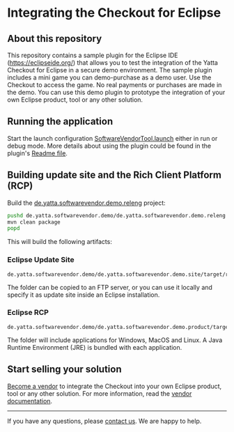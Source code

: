 # Integrating the Checkout for Eclipse

## About this repository

This repository contains a sample plugin for the Eclipse IDE (https://eclipseide.org/) that allows you to test the integration of the Yatta Checkout for Eclipse in a secure demo environment.
The sample plugin includes a mini game you can demo-purchase as a demo user. Use the Checkout to access the game.
No real payments or purchases are made in the demo.
You can use this demo plugin to prototype the integration of your own Eclipse product, tool or any other solution.

## Running the application

Start the launch configuration [SoftwareVendorTool.launch](de.yatta.softwarevendor.demo\de.yatta.softwarevendor.demo.client\SoftwareVendorTool.launch) either in run or debug mode. More details about using the plugin could be found in the plugin's [Readme file](de.yatta.softwarevendor.demo-product/README.txt).

## Building update site and the Rich Client Platform (RCP)

Build the [de.yatta.softwarevendor.demo.releng](de.yatta.softwarevendor.demo/de.yatta.softwarevendor.demo.releng) project:
```bash
pushd de.yatta.softwarevendor.demo/de.yatta.softwarevendor.demo.releng
mvn clean package
popd
```
This will build the following artifacts:

### Eclipse Update Site
```
de.yatta.softwarevendor.demo/de.yatta.softwarevendor.demo.site/target/repository/
```
The folder can be copied to an FTP server, or you can use it locally and specify it as update site inside an Eclipse installation.

### Eclipse RCP
```
de.yatta.softwarevendor.demo/de.yatta.softwarevendor.demo.product/target/products/
```
The folder will include applications for Windows, MacOS and Linux. A Java Runtime Environment (JRE) is bundled with each application.

## Start selling your solution
[Become a vendor](https://www.yatta.de/portal) to integrate the Checkout into your own Eclipse product, tool or any other solution. For more information, read the [vendor documentation](https://www.yatta.de/docs).

---
If you have any questions, please [contact us](mailto:checkout@yatta.de). We are happy to help.
